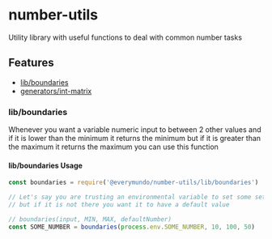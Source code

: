 # number-utils
Utility library with useful functions to deal with common number tasks

## Features
* [lib/boundaries](#lib-boundaries)
* [generators/int-matrix](docs/int-matrix)


### lib/boundaries
Whenever you want a variable numeric input to between 2 other values
and if it is lower than the minimum it returns the minimum but if it
is greater than the maximum it returns the maximum you can use this function

#### lib/boundaries Usage
```js
const boundaries = require('@everymundo/number-utils/lib/boundaries')

// Let's say you are trusting an environmental variable to set some setting
// but if it is not there you want it to have a default value

// boundaries(input, MIN, MAX, defaultNumber)
const SOME_NUMBER = boundaries(process.env.SOME_NUMBER, 10, 100, 50)
```
